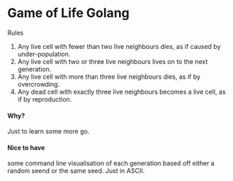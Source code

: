 # Game of Life Golang  
Rules  
1. Any live cell with fewer than two live neighbours dies, as if caused by under-population.  
2. Any live cell with two or three live neighbours lives on to the next generation.
3. Any live cell with more than three live neighbours dies, as if by overcrowding.
4. Any dead cell with exactly three live neighbours becomes a live cell, as if by reproduction.  

#### Why?  
Just to learn some more go.


#### Nice to have
some command line visualisation of each generation based off either a random seend or the same seed. Just in ASCII.   
